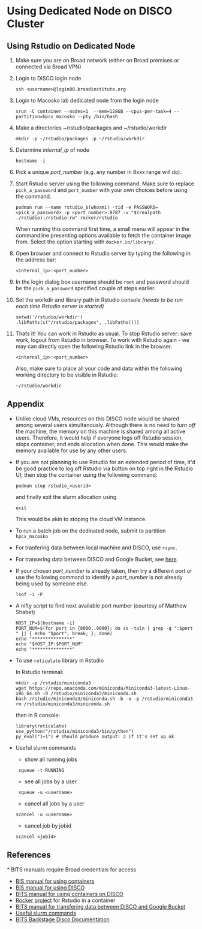 # Using Dedicated Node on DISCO Cluster

## Using Rstudio on Dedicated Node

1. Make sure you are on Broad network (either on Broad premises or connected via Broad VPN)
1. Login to DISCO login node

   ```
   ssh <username>@login00.broadinstitute.org
   ```

1. Login to Macosko lab dedicated node from the login node

   <!--ssh <username>@slurm-bits-bigmem-d002-->
   ```
   srun -C container --nodes=1  --mem=128GB --cpus-per-task=4 --partition=hpcx_macosko --pty /bin/bash
   ```

1. Make a directories ~/rstudio/packages and ~/rstudio/workdir

   ```
   mkdir -p ~/rstudio/packages -p ~/rstudio/workdir
   ```

1. Determine _internal_ip_ of node

   ```
   hostname -i
   ```

1. Pick a unique _port_number_ (e.g. any number in 8xxx range will do). 

1. Start Rstudio server using the following command. Make sure to replace `pick_a_password` and `port_number` with your own choices before using the command.
   ```
   podman run --name rstudio_$(whoami) -tid -e PASSWORD=<pick_a_password> -p <port_number>:8787 -v "$(realpath ./rstudio):/rstudio:rw" rocker/rstudio
   ```
   When running this command first time, a small menu will appear in the commandline presenting options available to fetch the container image from. Select the option starting with ```docker.io/library/```.
   <!--```-->
   <!--podman run --rm -ti -e PASSWORD=<pick_a_password> -p <port_number>:8787 -v "$(realpath ./rstudio):/rstudio:rw" rocker/rstudio-->
   <!--```-->
1. Open browser and connect to Rstudio server by typing the following in the address bar:
   ```
   <internal_ip>:<port_number>
   ```
1. In the login dialog box username should be `root` and password should be the `pick_a_password` specified couple of steps earlier.

1. Set the workdir and library path in Rstudio console _(needs to be run each time Rstudio server is started)_

   ```
   setwd('/rstudio/workdir')
   .libPaths(c("/rstudio/packages", .libPaths()))
   ```

1. Thats it! You can work in Rstudio as usual. To stop Rstudio server: save work, logout from Rstudio in browser. To work with Rstudio again - we may can directly open the following Rstudio link in the browser.
   ```
   <internal_ip>:<port_number>
   ```
   Also, make sure to place all your code and data within the following working directory to be visible in Rstudio:
   ```
   ~/rstudio/workdir
   ```

## Appendix

- Unlike cloud VMs, resources on this DISCO node would be shared among several
  users simultanously. Although there is no need to _turn off_ the machine, the
  memory on this machine is shared among all active users. Therefore, it would
  help if everyone logs off Rstudio session, stops container, and ends allocation when done. This would make the memory available for use by any other users.

- If you are not planning to use Rstudio for an extended period of time, it'd be good practice to log off Rstudio via button on top right in the Rstudio UI; then stop the container using the following command:

  ```
  podman stop rstudio_<userid>
  ```
    and finally exit the slurm allocation using
   ```
   exit
   ```

  <!--and restart the container when needed using the following command.-->
  <!---->
  <!--```-->
  <!--podman start rstudio_<userid>-->
  <!--```-->

  This would be akin to stoping the cloud VM instance.

<!--- It would be good to set maximum resource usage limit for memory so that your container does not end up using more memory than expected and also for compute resource to be available for others in lab. This can be set by-->
<!---->
<!--install.packages("unix")-->
<!--library(unix)-->
<!--rlimit_as(1e100)  # sets availbable memory to ~100GB-->

<!---->
<!--     ``` -->
<!--     ulimit -Sv max_mem_limit_in_kilobytes -->
<!--     ``` -->

- To run a batch job on the dedinated node, submit to partition `hpcx_macosko`

- For tranfering data between local machine and DISCO, use `rsync`.

- For transering data between DISCO and Google Bucket, see [here](https://broad.service-now.com/kb_view.do?sys_kb_id=e66ee8124777869014397fdc416d437b&sysparm_rank=1&sysparm_tsqueryId=87f8b0bd4784d25014397fdc416d43de).

- If your chosen _port_number_ is already taken, then try a different port or use the following command to identify a _port_number_ is not already being used by someone else.

  ```
  lsof -i -P
  ```

- A nifty script to find next available port number (courtesy of Matthew Shabet)
    ```
    HOST_IP=$(hostname -i)
    PORT_NUM=$(for port in {8000..9000}; do ss -tuln | grep -q ":$port " || { echo "$port"; break; }; done)
    echo "***************"
    echo "$HOST_IP:$PORT_NUM"
    echo "***************"
    ```

- To use ```reticulate``` library in Rstudio

    In Rstudio terminal:
    ```
    mkdir -p /rstudio/miniconda3
    wget https://repo.anaconda.com/miniconda/Miniconda3-latest-Linux-x86_64.sh -O /rstudio/miniconda3/miniconda.sh
    bash /rstudio/miniconda3/miniconda.sh -b -u -p /rstudio/miniconda3
    rm /rstudio/miniconda3/miniconda.sh
    ```

    then in R console:
    ```
    library(reticulate)
    use_python("/rstudio/miniconda3/bin/python")
    py_eval("1+1") # should produce output: 2 if it's set up ok
    ```

- Useful slurm commands
    - show all running jobs
   ```
    squeue -t RUNNING
   ```
    - see all jobs by a user  
   ```
    squeue -u <username>
   ```
    - cancel all jobs by a user 
    ```
    scancel -u <username>
    ```
    - cancel job by jobid
    ```
    scancel <jobid>
    ```

## References

\* BITS manuals require Broad credentials for access

- [BIS manual for using containers](https://backstage.broadinstitute.org/docs/default/component/disco-docs/using-containers/)
- [BIS manual for using DISCO](https://broad.service-now.com/kb_view.do?sys_kb_id=a6c74cb147d6a51411484438946d430e&sysparm_rank=1&sysparm_tsqueryId=5f7df45593bf829041a6b8327cba10c8)
- [BITS manual for using containers on DISCO](https://broad.service-now.com/kb_view.do?sys_kb_id=8923f956479aa91411484438946d4383)
- [Rocker project](https://rocker-project.org/) for Rstudio in a container
- [BITS manual for transfering data between DISCO and Google Bucket](https://broad.service-now.com/kb_view.do?sys_kb_id=e66ee8124777869014397fdc416d437b&sysparm_rank=1&sysparm_tsqueryId=87f8b0bd4784d25014397fdc416d43de)
- [Useful slurm commands](https://docs.rc.fas.harvard.edu/kb/convenient-slurm-commands/)
- [BITS Backstage Disco Documentation](https://backstage.broadinstitute.org/docs/default/component/disco-docs/gpu-usage)
